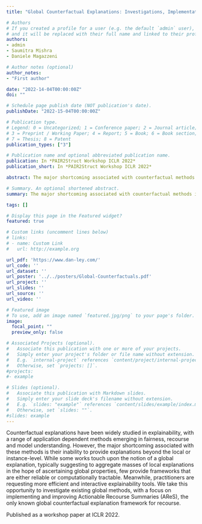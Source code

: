 ```yaml
---
title: "Global Counterfactual Explanations: Investigations, Implementations and Improvements"

# Authors
# If you created a profile for a user (e.g. the default `admin` user), write the username (folder name) here 
# and it will be replaced with their full name and linked to their profile.
authors:
- admin
- Saumitra Mishra
- Daniele Magazzeni

# Author notes (optional)
author_notes:
- "First author"

date: "2022-14-04T00:00:00Z"
doi: ""

# Schedule page publish date (NOT publication's date).
publishDate: "2022-15-04T00:00:00Z"

# Publication type.
# Legend: 0 = Uncategorized; 1 = Conference paper; 2 = Journal article;
# 3 = Preprint / Working Paper; 4 = Report; 5 = Book; 6 = Book section;
# 7 = Thesis; 8 = Patent
publication_types: ["3"]

# Publication name and optional abbreviated publication name.
publication: In *PAIR2Struct Workshop ICLR 2022*
publication_short: In *PAIR2Struct Workshop ICLR 2022*

abstract: The major shortcoming associated with counterfactual methods is their inability to provide explanations beyond the local or instance-level. While some works touch upon the notion of a global explanation, few provide frameworks that are either reliable or computationally tractable. Meanwhile, practitioners are requesting more efficient and interactive explainability tools. We take this opportunity to investigate existing global methods, with a focus on implementing and improving Actionable Recourse Summaries (AReS), the only known global counterfactual explanation framework for recourse.

# Summary. An optional shortened abstract.
summary: The major shortcoming associated with counterfactual methods is their inability to provide explanations beyond the local or instance-level. While some works touch upon the notion of a global explanation, few provide frameworks that are either reliable or computationally tractable. Meanwhile, practitioners are requesting more efficient and interactive explainability tools. We take this opportunity to investigate existing global methods, with a focus on implementing and improving Actionable Recourse Summaries (AReS), the only known global counterfactual explanation framework for recourse.

tags: []

# Display this page in the Featured widget?
featured: true

# Custom links (uncomment lines below)
# links:
# - name: Custom Link
#   url: http://example.org

url_pdf: 'https://www.dan-ley.com/'
url_code: ''
url_dataset: ''
url_poster: '../../posters/Global-Counterfactuals.pdf'
url_project: ''
url_slides: ''
url_source: ''
url_video: ''

# Featured image
# To use, add an image named `featured.jpg/png` to your page's folder. 
image:
  focal_point: ""
  preview_only: false

# Associated Projects (optional).
#   Associate this publication with one or more of your projects.
#   Simply enter your project's folder or file name without extension.
#   E.g. `internal-project` references `content/project/internal-project/index.md`.
#   Otherwise, set `projects: []`.
#projects:
#- example

# Slides (optional).
#   Associate this publication with Markdown slides.
#   Simply enter your slide deck's filename without extension.
#   E.g. `slides: "example"` references `content/slides/example/index.md`.
#   Otherwise, set `slides: ""`.
#slides: example
---
```


Counterfactual explanations have been widely studied in explainability, with a range of application dependent methods emerging in fairness, recourse and model understanding. However, the major shortcoming associated with these methods is their inability to provide explanations beyond the local or instance-level. While some works touch upon the notion of a global explanation, typically suggesting to aggregate masses of local explanations in the hope of ascertaining global properties, few provide frameworks that are either reliable or computationally tractable.
Meanwhile, practitioners are requesting more efficient and interactive explainability tools.
We take this opportunity to investigate existing global methods, with a focus on implementing and improving Actionable Recourse Summaries (AReS), the only known global counterfactual explanation framework for recourse.

Published as a workshop paper at ICLR 2022.
